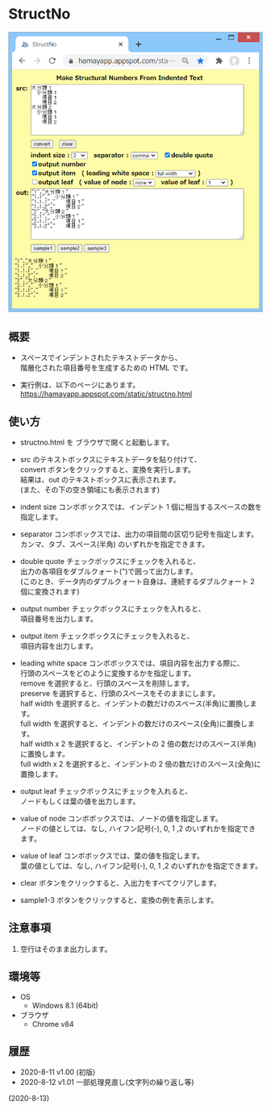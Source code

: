 # StructNo

![image](image.png)

## 概要
- スペースでインデントされたテキストデータから、  
  階層化された項目番号を生成するための HTML です。

- 実行例は、以下のページにあります。  
  https://hamayapp.appspot.com/static/structno.html


## 使い方
- structno.html を ブラウザで開くと起動します。

- src のテキストボックスにテキストデータを貼り付けて、  
  convert ボタンをクリックすると、変換を実行します。  
  結果は、out のテキストボックスに表示されます。  
  (また、その下の空き領域にも表示されます)

- indent size コンボボックスでは、インデント 1 個に相当するスペースの数を指定します。

- separator コンボボックスでは、出力の項目間の区切り記号を指定します。  
  カンマ、タブ、スペース(半角) のいずれかを指定できます。

- double quote チェックボックスにチェックを入れると、  
  出力の各項目をダブルクォート(")で囲って出力します。  
  (このとき、データ内のダブルクォート自身は、連続するダブルクォート 2 個に変換されます)

- output number チェックボックスにチェックを入れると、  
  項目番号を出力します。

- output item チェックボックスにチェックを入れると、  
  項目内容を出力します。

- leading white space コンボボックスでは、項目内容を出力する際に、  
  行頭のスペースをどのように変換するかを指定します。  
  remove を選択すると、行頭のスペースを削除します。  
  preserve を選択すると、行頭のスペースをそのままにします。  
  half width を選択すると、インデントの数だけのスペース(半角)に置換します。  
  full width を選択すると、インデントの数だけのスペース(全角)に置換します。  
  half width x 2 を選択すると、インデントの 2 倍の数だけのスペース(半角)に置換します。  
  full width x 2 を選択すると、インデントの 2 倍の数だけのスペース(全角)に置換します。

- output leaf チェックボックスにチェックを入れると、  
  ノードもしくは葉の値を出力します。

- value of node コンボボックスでは、ノードの値を指定します。  
  ノードの値としては、なし, ハイフン記号(-), 0, 1 ,2 のいずれかを指定できます。

- value of leaf コンボボックスでは、葉の値を指定します。  
  葉の値としては、なし, ハイフン記号(-), 0, 1 ,2 のいずれかを指定できます。

- clear ボタンをクリックすると、入出力をすべてクリアします。

- sample1-3 ボタンをクリックすると、変換の例を表示します。


## 注意事項
1. 空行はそのまま出力します。


## 環境等
- OS
  - Windows 8.1 (64bit)
- ブラウザ
  - Chrome v84

## 履歴
- 2020-8-11  v1.00 (初版)
- 2020-8-12  v1.01 一部処理見直し(文字列の繰り返し等)


(2020-8-13)

